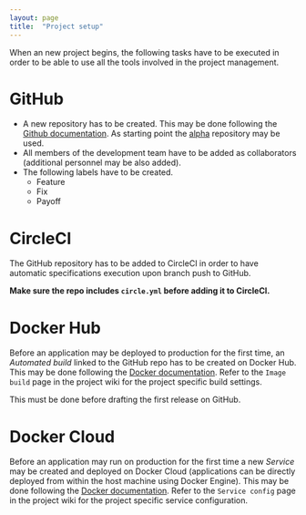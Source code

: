 ```yaml
---
layout: page
title:  "Project setup"
---
```


When an new project begins, the following tasks have to be executed in order to be able to use all the tools involved in the project management.

# GitHub

- A new repository has to be created. This may be done following the [Github documentation](https://help.github.com/articles/create-a-repo/). As starting point the [alpha](https://github.com/inforlife/alpha) repository may be used.
- All members of the development team have to be added as collaborators (additional personnel may be also added).
- The following labels have to be created.
	- Feature
	- Fix
	- Payoff

# CircleCI
The GitHub repository has to be added to CircleCI in order to have automatic specifications execution upon branch push to GitHub.

**Make sure the repo includes `circle.yml` before adding it to CircleCI.**


# Docker Hub

Before an application may be deployed to production for the first time, an *Automated build* linked to the GitHub repo has to be created on Docker Hub. This may be done following the [Docker documentation](https://docs.docker.com/docker-hub/builds/). Refer to the `Image build` page in the project wiki for the project specific build settings.

This must be done before drafting the first release on GitHub.

# Docker Cloud

Before an application may run on production for the first time a new *Service* may be created and deployed on Docker Cloud (applications can be directly deployed from within the host machine using Docker Engine). This may be done following the [Docker documentation](https://docs.docker.com/docker-cloud/getting-started/your_first_service/). Refer to the `Service config` page in the project wiki for the project specific service configuration.
